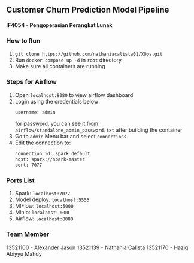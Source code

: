 ## Customer Churn Prediction Model Pipeline

#### IF4054 - Pengoperasian Perangkat Lunak

### How to Run

1. `git clone https://github.com/nathaniacalista01/XOps.git`
2. Run `docker compose up -d` in `root` directory
3. Make sure all containers are running

### Steps for Airflow

1. Open `localhost:8080` to view airflow dashboard
2. Login using the credentials below
   ```bash
   username: admin
   ```
   for password, you can see it from `airflow/standalone_admin_password.txt` after building the container
3. Go to `admin` Menu bar and select `connections`
4. Edit the connection to:
   ```bash
   connection id: spark_default
   host: spark://spark-master
   port: 7077
   ```

### Ports List

1. Spark: `localhost:7077`
2. Model deploy: `localhost:5555`
3. MlFlow: `localhost:5000`
4. Minio: `localhost:9000`
5. Airflow: `localhost:8080`

### Team Member

13521100 - Alexander Jason
13521139 - Nathania Calista
13521170 - Haziq Abiyyu Mahdy
